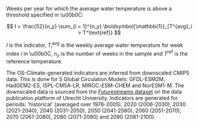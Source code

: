 Weeks per year for which the average water temperature is above a threshold specified in \u00b0C:

$$
I =  \frac{52}{n_y} \sum_{i = 1}^{n_y} \boldsymbol{\mathbb{1}}_{T^{avg}_i > T^\text{ref}}
$$

$I$ is the indicator, $T^\text{avg}_i$ is the weekly average water temperature for week index $i$ in \u00b0C, $n_y$ is the number of weeks in the sample
and $T^\text{ref}$ is the reference temperature.

The OS-Climate-generated indicators are inferred from downscaled CMIP5 data. This is done for 5 Global Circulation Models: GFDL-ESM2M, HadGEM2-ES, ISPL-CM5A-LR, MIROC-ESM-CHEM and NorESM1-M.
The downscaled data is sourced from the [Futurestreams dataset](https://geo.public.data.uu.nl/vault-futurestreams/research-futurestreams%5B1633685642%5D/original/waterTemp/) on the data publication platform of Utrecht University.
Indicators are generated for periods: 'historical' (averaged over 1976-2005), 2020 (2006-2030), 2030 (2021-2040), 2040 (2031-2050), 2050 (2041-2060), 2060 (2051-2070), 2070 (2061-2080), 2080 (2071-2090) and 2090 (2081-2100).
